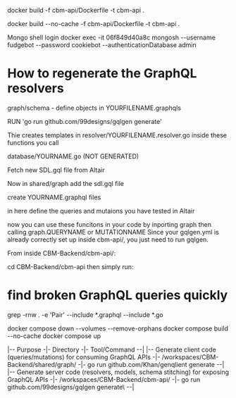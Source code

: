 docker build -f cbm-api/Dockerfile -t cbm-api .

docker build --no-cache -f cbm-api/Dockerfile -t cbm-api .

Mongo shell login
docker exec -it 06f849d40a8c mongosh --username fudgebot --password cookiebot --authenticationDatabase admin

# How to regenerate the GraphQL resolvers

graph/schema - define objects in YOURFILENAME.graphqls

RUN 'go run github.com/99designs/gqlgen generate'

Thie creates templates in resolver/YOURFILENAME.resolver.go
inside these functions you call

database/YOURNAME.go (NOT GENERATED)

Fetch new SDL.gql file from Altair

Now in shared/graph add the sdl.gql file

create YOURNAME.graphql files

in here define the queries and mutaions you have tested in Altair

now you can use these funcitons in your code by inporting graph then
calling graph.QUERYNAME or MUTATIONNAME
Since your gqlgen.yml is already correctly set up inside cbm-api/,
you just need to run gqlgen.

From inside CBM-Backend/cbm-api/:

cd CBM-Backend/cbm-api
then simply run:

# find broken GraphQL queries quickly

grep -rnw . -e 'Pair' --include \*.graphql --include \*.go

docker compose down --volumes --remove-orphans
docker compose build --no-cache
docker compose up

|--  Purpose  -|- Directory -|- Tool/Command --|
|--  Generate client code (queries/mutations) for consuming GraphQL APIs   -|- /workspaces/CBM-Backend/shared/graph/   -|-  go run github.com/Khan/genqlient generate --|
|--  Generate server code (resolvers, models, schema stitching) for exposing GraphQL APIs   -|-  /workspaces/CBM-Backend/cbm-api/   -|-  go run github.com/99designs/gqlgen generate\ --|
